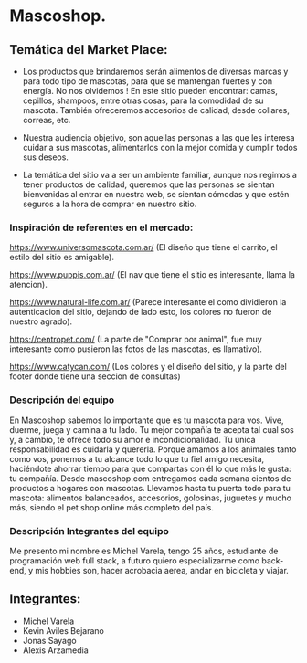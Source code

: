 # Mascoshop.

## Temática del Market Place:

- Los productos que brindaremos serán alimentos de diversas marcas y para todo tipo de mascotas, para que se mantengan fuertes y con energía. No nos olvidemos ! En este sitio pueden encontrar: camas, cepillos, shampoos, entre otras cosas, para la comodidad de su mascota. También ofreceremos accesorios de calidad, desde collares, correas, etc.  

- Nuestra audiencia objetivo, son aquellas personas a las que les interesa cuidar a sus mascotas, alimentarlos con la mejor comida y cumplir todos sus deseos. 

- La temática del sitio va a ser un ambiente familiar, aunque nos regimos a tener productos de calidad, queremos que las personas se sientan bienvenidas al entrar en nuestra web, se sientan cómodas y que estén seguros a la hora de comprar en nuestro sitio. 

### Inspiración de referentes en el mercado:

https://www.universomascota.com.ar/ (El diseño que tiene el carrito, el estilo del sitio es amigable).

https://www.puppis.com.ar/ (El nav que tiene el sitio es interesante, llama la atencion).

https://www.natural-life.com.ar/    (Parece interesante el como dividieron la autenticacion del sitio, dejando de lado esto, los colores no fueron de nuestro agrado).

https://centropet.com/ (La parte de "Comprar por animal", fue muy interesante como pusieron las fotos de las mascotas, es llamativo).

https://www.catycan.com/ (Los colores y el diseño del sitio, y la parte del footer donde tiene una seccion de consultas)

### Descripción del equipo

En Mascoshop sabemos lo importante que es tu mascota para vos. Vive, duerme, juega y camina a tu lado. Tu mejor compañía te acepta tal cual sos y, a cambio, te ofrece todo su amor e incondicionalidad. Tu única responsabilidad es cuidarla y quererla.
Porque amamos a los animales tanto como vos, ponemos a tu alcance todo lo que tu fiel amigo necesita, haciéndote ahorrar tiempo para que compartas con él lo que más le gusta: tu compañía.
Desde mascoshop.com entregamos cada semana cientos de productos a hogares con mascotas. Llevamos hasta tu puerta todo para tu mascota: alimentos balanceados, accesorios, golosinas, juguetes y mucho más, siendo el pet shop online más completo del país.

### Descripción Integrantes del equipo

Me presento mi nombre es Michel Varela, tengo 25 años, estudiante de programación web full stack, a futuro quiero especializarme como back-end, y mis hobbies son, hacer acrobacia aerea, andar en bicicleta y viajar.


## Integrantes: 
- Michel Varela
- Kevin Aviles Bejarano
- Jonas Sayago
- Alexis Arzamedia